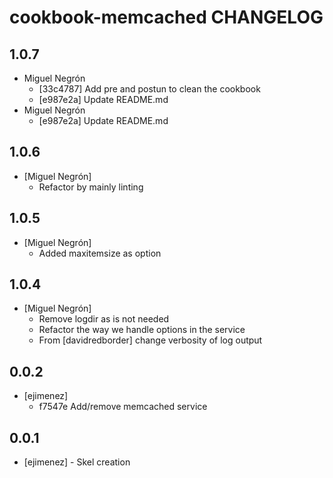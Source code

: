 cookbook-memcached CHANGELOG
===============

## 1.0.7

  - Miguel Negrón
    - [33c4787] Add pre and postun to clean the cookbook
    - [e987e2a] Update README.md
  - Miguel Negrón
    - [e987e2a] Update README.md

## 1.0.6

  - [Miguel Negrón]
    - Refactor by mainly linting

## 1.0.5

- [Miguel Negrón] 
  - Added maxitemsize as option

## 1.0.4

- [Miguel Negrón] 
  - Remove logdir as is not needed
  - Refactor the way we handle options in the service
  - From [davidredborder] change verbosity of log output

## 0.0.2

- [ejimenez] 
  - f7547e Add/remove memcached service

## 0.0.1

- [ejimenez] - Skel creation
